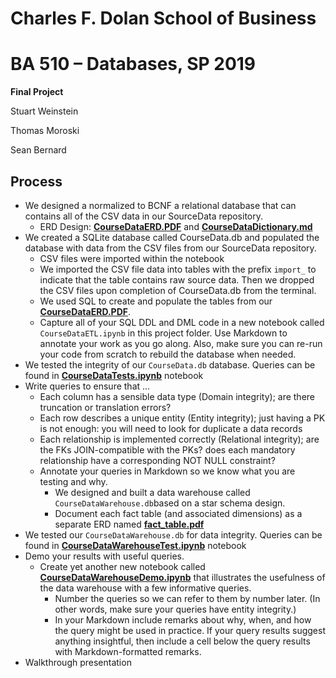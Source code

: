 # Charles F. Dolan School of Business

# BA 510 – Databases, SP 2019

__Final Project__

Stuart Weinstein

Thomas Moroski

Sean Bernard

## Process


- We designed a normalized to BCNF a relational database that can contains all of the CSV data in our SourceData repository. 
    - ERD Design: **[CourseDataERD.PDF](Docs/CourseDataERD.PDF)** and **[CourseDataDictionary.md](Docs/CourseDataDictionary.md)**
- We created a SQLite database called CourseData.db and populated the database with data from the CSV files from our SourceData repository. 
    - CSV files were imported within the notebook 
    - We imported the CSV file data into tables with the prefix `import_` to indicate that the table contains raw source data.  Then we dropped the CSV files upon completion of CourseData.db from the terminal. 
    - We used SQL to create and populate the tables from our **[CourseDataERD.PDF](Docs/CourseDataERD.PDF)**. 
    - Capture all of your SQL DDL and DML code in a new notebook called `CourseDataETL.ipynb` in this project folder. Use Markdown to annotate your work as you go along. Also, make sure you can re-run your code from scratch to rebuild the database when needed.
- We tested the integrity of our `CourseData.db` database. Queries can be found in **[CourseDataTests.ipynb](Docs/CourseDataTests.ipynb)** notebook
- Write queries to ensure that  ...
    - Each column has a sensible data type (Domain integrity); are there truncation or translation errors?   
    - Each row describes a unique entity (Entity integrity); just having a PK is not enough: you will need to look for duplicate a data records
    - Each relationship is implemented correctly (Relational integrity); are the FKs JOIN-compatible with the PKs? does each mandatory relationship have a corresponding NOT NULL constraint?
    - Annotate your queries in Markdown so we know what you are testing and why.
        - We designed and built a data warehouse called `CourseDataWarehouse.db`based on a star schema design. 
        - Document each fact table (and associated dimensions) as a separate ERD named **[fact_table.pdf](Docs/fact_table.pdf)** 
- We tested our `CourseDataWarehouse.db` for data integrity.  Queries can be found in **[CourseDataWarehouseTest.ipynb](Docs/CourseDataWarehouseTest.ipynb)** notebook 
- Demo your results with useful queries.
    - Create yet another new notebook called **[CourseDataWarehouseDemo.ipynb](Docs/CourseDataWarehouseDemo.jpynb)** that illustrates the usefulness of the data warehouse with a few informative queries.
        - Number the queries so we can refer to them by number later. (In other words, make sure your queries have entity integrity.)
        - In your Markdown include remarks about why, when, and how the query might be used in practice. If your query results suggest anything insightful, then include a cell below the query results with Markdown-formatted remarks.
 - Walkthrough presentation
